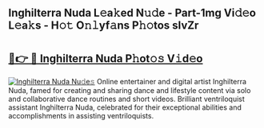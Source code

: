## Inghilterra Nuda L𝚎a𝚔ed N𝚞𝚍e - Part-1mg Vi𝚍𝚎o L𝚎a𝚔s - H𝚘𝚝 O𝚗𝚕yf𝚊ns P𝚑𝚘tos sIvZr

# <h2><a href="http://kf72cyb.oniu.top/?m=Inghilterra+Nuda">🔗👉 🔴 Inghilterra Nuda P𝚑ot𝚘𝚜 V𝚒d𝚎o</a></h2>

[![Inghilterra Nuda Nu𝚍e𝚜](https://i.imgur.com/0qMVB7G.gif)](http://kf72cyb.oniu.top/?m=Inghilterra+Nuda)
Online entertainer and digital artist Inghilterra Nuda, famed for creating and sharing dance and lifestyle content via solo and collaborative dance routines and short videos. Brilliant ventriloquist assistant Inghilterra Nuda, celebrated for their exceptional abilities and accomplishments in assisting ventriloquists.  
